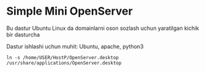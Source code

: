 # Simple Mini OpenServer

Bu dastur Ubuntu Linux da domainlarni oson sozlash uchun yaratilgan kichik bir dasturcha

Dastur ishlashi uchun muhit:
Ubuntu,
apache,
python3

```
ln -s /home/USER/HostP/OpenServer.desktop /usr/share/applications/OpenServer.desktop
```

